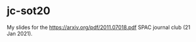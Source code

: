 # jc-sot20

My slides for the <https://arxiv.org/pdf/2011.07018.pdf> SPAC journal
club (21 Jan 2021).